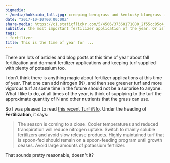 ```yaml
---
bigmedia:
- /media/hokkaido_fall.jpg: creeping bentgrass and kentucky bluegrass in Hokkaido, October
date: "2017-10-10T00:00:00Z"
share-media: https://c1.staticflickr.com/5/4506/37360171080_2f55cc85c4_b_d.jpg
subtitle: the most important fertilizer application of the year. Or is it?
tags:
- fertilizer
title: This is the time of year for ...
---
```


There are lots of articles and blog posts at this time of year about fall fertilization and dormant fertilizer applications and keeping turf supplied with plenty of potassium too.

I don't think there is anything magic about fertilizer applications at this time of year. That one can add nitrogen (N), and then see greener turf and more vigorous turf at some time in the future should not be a surprise to anyone. What I like to do, at all times of the year, is think of supplying to the turf the approximate quantity of N and other nutrients that the grass can use.

So I was pleased to read [this recent Turf iNfo](https://turf.unl.edu/turfinfo/10-5_Fall%20Maintenance.pdf). Under the heading of **Fertilization**, it says:

> The season is coming to a close. Cooler temperatures and reduced transpiration will reduce nitrogen uptake. Switch to mainly soluble fertilizers and avoid slow release products. Highly maintained turf that is spoon-fed should remain on a spoon-feeding program until growth ceases. Avoid large amounts of potassium fertilizer.

That sounds pretty reasonable, doesn't it?
